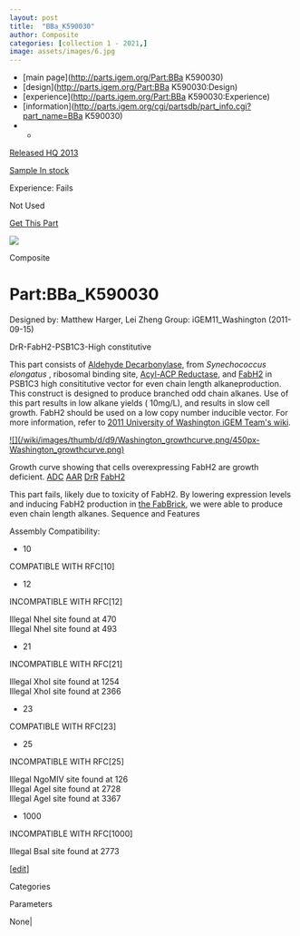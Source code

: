 ```yaml
---
layout: post
title:  "BBa_K590030"
author: Composite
categories: [collection 1 - 2021,] 
image: assets/images/6.jpg
---
```



  * [main page](http://parts.igem.org/Part:BBa K590030)
  * [design](http://parts.igem.org/Part:BBa K590030:Design)
  * [experience](http://parts.igem.org/Part:BBa K590030:Experience)
  * [information](http://parts.igem.org/cgi/partsdb/part_info.cgi?part_name=BBa K590030)
  *   * 

[Released HQ 2013](http://parts.igem.org/Help:Part_Status_Box)

[Sample In stock](http://parts.igem.org/Help:Part_Status_Box)

Experience: Fails

Not Used

[ Get This Part](http://parts.igem.org/partsdb/get_part.cgi?part=BBa_K590030)

![](http://parts.igem.org/images/partbypart/icon_composite.png)

Composite

# Part:BBa_K590030

Designed by: Matthew Harger, Lei Zheng   Group: iGEM11_Washington
(2011-09-15)

DrR-FabH2-PSB1C3-High constitutive

This part consists of [Aldehyde
Decarbonylase](http://parts.igem.org/wiki/index.php?title=Part:BBa_K590031),
from _Synechococcus elongatus_ , ribosomal binding site, [Acyl-ACP
Reductase](http://parts.igem.org/wiki/index.php?title=Part:BBa_K590032), and
[FabH2](http://parts.igem.org/wiki/index.php?title=Part:BBa_K590034) in PSB1C3
high consititutive vector for even chain length alkaneproduction. This
construct is designed to produce branched odd chain alkanes. Use of this part
results in low alkane yields ( 10mg/L), and results in slow cell growth. FabH2
should be used on a low copy number inducible vector. For more information,
refer to [2011 University of Washington iGEM Team's
wiki](http://2011.igem.org/Team:Washington/Alkanes/Future/FabH2).

[![](/wiki/images/thumb/d/d9/Washington_growthcurve.png/450px-
Washington_growthcurve.png)](/File:Washington_growthcurve.png)

[](/File:Washington_growthcurve.png "Enlarge")

Growth curve showing that cells overexpressing FabH2 are growth deficient.
[ADC](http://parts.igem.org/wiki/index.php?title=Part:BBa_K590026)
[AAR](http://parts.igem.org/wiki/index.php?title=Part:BBa_K590027)
[DrR](http://parts.igem.org/wiki/index.php?title=Part:BBa_K590030)
[FabH2](http://parts.igem.org/wiki/index.php?title=Part:BBa_K590030)

This part fails, likely due to toxicity of FabH2. By lowering expression
levels and inducing FabH2 production in [the
FabBrick](http://parts.igem.org/wiki/index.php?title=Part:BBa_K590064), we
were able to produce even chain length alkanes. Sequence and Features

  

Assembly Compatibility:

  * 10

COMPATIBLE WITH RFC[10]

  * 12

INCOMPATIBLE WITH RFC[12]

Illegal NheI site found at 470  
Illegal NheI site found at 493  

  * 21

INCOMPATIBLE WITH RFC[21]

Illegal XhoI site found at 1254  
Illegal XhoI site found at 2366  

  * 23

COMPATIBLE WITH RFC[23]

  * 25

INCOMPATIBLE WITH RFC[25]

Illegal NgoMIV site found at 126  
Illegal AgeI site found at 2728  
Illegal AgeI site found at 3367  

  * 1000

INCOMPATIBLE WITH RFC[1000]

Illegal BsaI site found at 2773  

  

[[edit](http://parts.igem.org/partsdb/part_info.cgi?part_name=BBa_K590030)]

Categories

Parameters

None|

